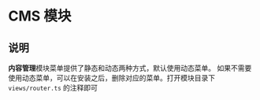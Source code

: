 # CMS 模块
## 说明
**内容管理**模块菜单提供了静态和动态两种方式，默认使用动态菜单。
如果不需要使用动态菜单，可以在安装之后，删除对应的菜单。打开模块目录下 `views/router.ts` 的注释即可
